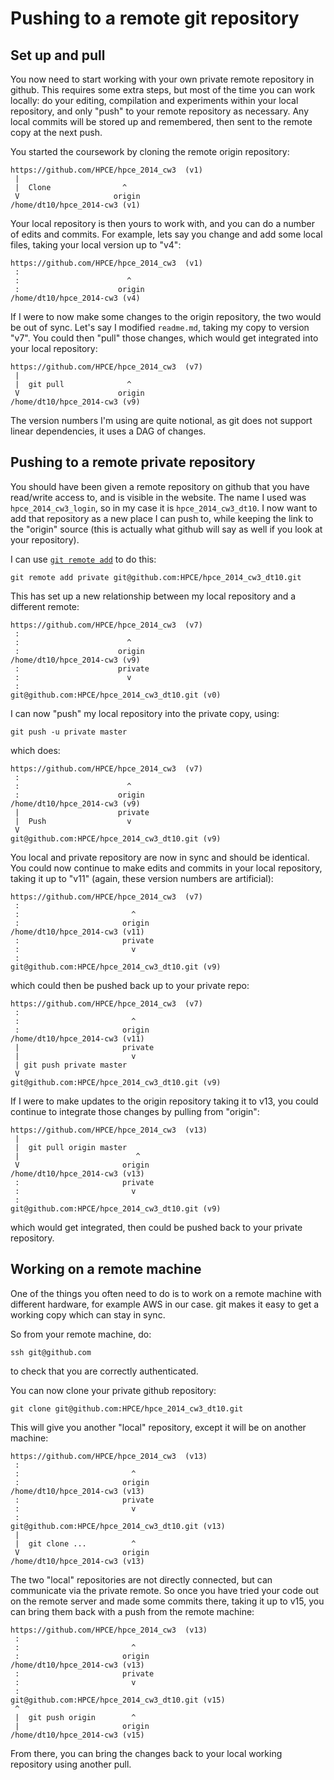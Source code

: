 Pushing to a remote git repository
==================================

Set up and pull
---------------

You now need to start working with your own
private remote repository in github. This
requires some extra steps, but most of the
time you can work locally: do your editing,
compilation and experiments within your
local repository, and only "push" to your
remote repository as necessary. Any local
commits will be stored up and remembered,
then sent to the remote copy at the next push.

You started the coursework by cloning the
remote origin repository:

``` text
https://github.com/HPCE/hpce_2014_cw3  (v1)
 |              
 |  Clone                ^
 V                     origin 
/home/dt10/hpce_2014-cw3 (v1)
```

Your local repository is then yours to work with,
and you can do a number of edits and commits. For
example, lets say you change and add some local
files, taking your local version up to "v4":

``` text
https://github.com/HPCE/hpce_2014_cw3  (v1)
 :
 :                        ^
 :                      origin 
/home/dt10/hpce_2014-cw3 (v4)
```

If I were to now make some changes to the origin
repository, the two would be out of sync. Let's
say I modified `readme.md`, taking my copy to
version "v7". You could then "pull" those changes,
which would get integrated into your local repository:

``` text
https://github.com/HPCE/hpce_2014_cw3  (v7)
 |
 |  git pull              ^
 V                      origin
/home/dt10/hpce_2014-cw3 (v9)
```

The version numbers I'm using are quite notional,
as git does not support linear dependencies, it
uses a DAG of changes.

Pushing to a remote private repository
--------------------------------------

You should have been given a remote repository
on github that you have read/write access to,
and is visible in the website. The name I used
was `hpce_2014_cw3_login`, so in my case it is
`hpce_2014_cw3_dt10`. I now want to add that
repository as a new place I can push to, while
keeping the link to the "origin" source (this
is actually what github will say as well if
you look at your repository).

I can use [`git remote add`](https://help.github.com/articles/adding-a-remote/)
to do this:

    git remote add private git@github.com:HPCE/hpce_2014_cw3_dt10.git

This has set up a new relationship between my local
repository and a different remote:

``` text
https://github.com/HPCE/hpce_2014_cw3  (v7)
 :
 :                        ^
 :                      origin
/home/dt10/hpce_2014-cw3 (v9)
 :                      private
 :                        v
 :
git@github.com:HPCE/hpce_2014_cw3_dt10.git (v0)
```

I can now "push" my local repository into the private
copy, using:

    git push -u private master

which does:

``` text
https://github.com/HPCE/hpce_2014_cw3  (v7)
 :
 :                        ^
 :                      origin
/home/dt10/hpce_2014-cw3 (v9)
 |                      private
 |  Push                  v
 V
git@github.com:HPCE/hpce_2014_cw3_dt10.git (v9)
```

You local and private repository are now in sync and
should be identical. You could now continue to make
edits and commits in your local repository, taking it
up to "v11" (again, these version numbers are artificial):

``` text
https://github.com/HPCE/hpce_2014_cw3  (v7)
 :
 :                         ^
 :                       origin
/home/dt10/hpce_2014-cw3 (v11)
 :                       private
 :                         v            
 :                                      
git@github.com:HPCE/hpce_2014_cw3_dt10.git (v9)
```

which could then be pushed back up to your private repo:

``` text
https://github.com/HPCE/hpce_2014_cw3  (v7)
 :
 :                         ^
 :                       origin
/home/dt10/hpce_2014-cw3 (v11)
 |                       private
 |                         v
 | git push private master
 V
git@github.com:HPCE/hpce_2014_cw3_dt10.git (v9)
```

If I were to make updates to the origin repository
taking it to v13, you could continue to integrate
those changes by pulling from "origin":

``` text
https://github.com/HPCE/hpce_2014_cw3  (v13)
 |
 |  git pull origin master
 |                          ^
 V                       origin
/home/dt10/hpce_2014-cw3 (v13)
 :                       private
 :                         v
 :
git@github.com:HPCE/hpce_2014_cw3_dt10.git (v9)
```

which would get integrated, then could be
pushed back to your private repository.

Working on a remote machine
---------------------------

One of the things you often need to do is to
work on a remote machine with different
hardware, for example AWS in our case. git
makes it easy to get a working copy which
can stay in sync.

So from your remote machine, do:

    ssh git@github.com

to check that you are correctly authenticated.

You can now clone your private github repository:

    git clone git@github.com:HPCE/hpce_2014_cw3_dt10.git

This will give you another "local" repository,
except it will be on another machine:

``` text
https://github.com/HPCE/hpce_2014_cw3  (v13)
 :
 :                         ^
 :                       origin
/home/dt10/hpce_2014-cw3 (v13)
 :                       private                   
 :                         v
 :
git@github.com:HPCE/hpce_2014_cw3_dt10.git (v13)
 |
 |  git clone ...          ^
 V                       origin
/home/dt10/hpce_2014-cw3 (v13)
```

The two "local" repositories are not directly
connected, but can communicate via the private
remote. So once you have tried your code out on
the remote server and made some commits there, taking
it up to v15, you can bring them back with a
push from the remote machine:

``` text
https://github.com/HPCE/hpce_2014_cw3  (v13)
 :
 :                         ^
 :                       origin
/home/dt10/hpce_2014-cw3 (v13)
 :                       private
 :                         v
 :
git@github.com:HPCE/hpce_2014_cw3_dt10.git (v15)
 ^
 |  git push origin        ^
 |                       origin
/home/dt10/hpce_2014-cw3 (v15)
```

From there, you can bring the changes back to
your local working repository using another pull.

